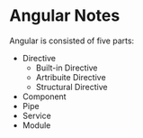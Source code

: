 # Angular Notes

Angular is consisted of five parts:
- Directive
  - Built-in Directive
  - Artribuite Directive
  - Structural Directive
- Component
- Pipe
- Service
- Module

